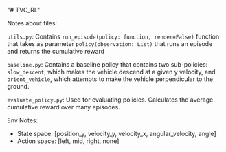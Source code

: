 "# TVC_RL" 

Notes about files:

`utils.py`: Contains `run_episode(policy: function, render=False)` function that takes as parameter `policy(observation: List)` that runs an episode and returns the cumulative reward

`baseline.py`: Contains a baseline policy that contains two sub-policies: `slow_descent`, which makes the vehicle descend at a given y velocity, and `orient_vehicle`, which attempts to make the vehicle perpendicular to the ground.

`evaluate_policy.py`: Used for evaluating policies. Calculates the average cumulative reward over many episodes.


Env Notes:
 - State space: [position_y, velocity_y, velocity_x, angular_velocity, angle]
 - Action space: [left, mid, right, none]